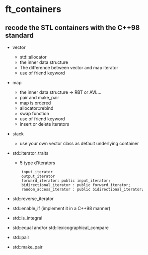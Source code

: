 # ft_containers
## recode the STL containers with the C++98 standard
+ vector
  - std::allocator
  - the inner data structure
  - The difference between vector and map iterator
  - use of friend keyword
+ map
  - the inner data structure -> RBT or AVL...
  - pair and make_pair
  - map is ordered
  - allocator::rebind
  - swap function
  - use of friend keyword
  - insert or delete iterators

+ stack
  - use your own vector class as default underlying container

+ std::iterator_traits
  - 5 type d'iterators
  ```
      input_iterator
      output_iterator
      forward_iterator: public input_iterator;
      bidirectional_iterator : public forward_iterator;
      random_access_iterator : public bidirectional_iterator;
  ```
+ std::reverse_iterator


+ std::enable_if (implement it in a C++98 manner)
+ std::is_integral
+ std::equal and/or std::lexicographical_compare
+ std::pair
+ std::make_pair
